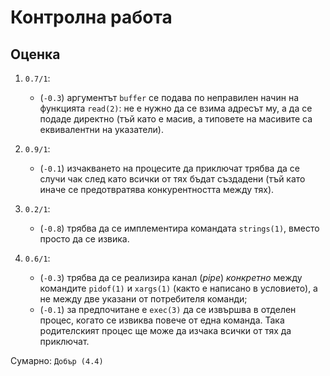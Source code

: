 # Контролна работа

## Оценка

1. `0.7/1`:
    * (`-0.3`) аргументът `buffer` се подава по неправилен начин на функцията `read(2)`: не е нужно да се взима адресът му, а да се подаде директно (тъй като е масив, а типовете на масивите са еквивалентни на указатели).

2. `0.9/1`:
    * (`-0.1`) изчакването на процесите да приключат трябва да се случи чак след като всички от тях бъдат създадени (тъй като иначе се предотвратява конкурентността между тях).

3. `0.2/1`:
    * (`-0.8`) трябва да се имплементира командата `strings(1)`, вместо просто да се извика.

4. `0.6/1`:
    * (`-0.3`) трябва да се реализира канал (*pipe*) *конкретно* между командите `pidof(1)` и `xargs(1)` (както е написано в условието), а не между две указани от потребителя команди;
    * (`-0.1`) за предпочитане е `exec(3)` да се извършва в отделен процес, когато се извиква повече от една команда.  Така родителският процес ще може да изчака всички от тях да приключат.

Сумарно: `Добър (4.4)`